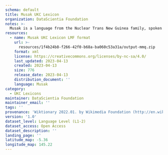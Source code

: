 ```yaml
---
schema: default
title: Musak UKC Lexicon
organization: DataScientia Foundation
notes: >-
  Musak is a language from the Nuclear Trans New Guinea family, spoken in Oceania. The UKC Lexicon of Musak is represented as a lexico-semantic network. It consists of words, word senses, synsets, as well as sense-level and synset-level relationships.
resources:
  - name: Musak UKC Lexicon LMF format
    url: >-
      resources/1f4b24b8-f266-42f0-b68a-ba060c53a31a/output-mmq.zip
    format: xml
    license: https://creativecommons.org/licenses/by-nc-sa/4.0/
    last_updated: 2023-04-13
    created: 2023-04-13
    size: 776
    release_date: 2023-04-13
    distribution_document: ''
    language: Musak
category:
  - UKC Lexicons
maintainer: DataScientia Foundation
maintainer_email: ''
tags: ''
provenance: 'Wiktionary 2022.01. by Wikimedia Foundation (http://en.wiktionary.org); Princeton WordNet 2.1 by Princeton University (https://wordnet.princeton.edu)'
version: '1.0'
dataset_level: Language Level (L1-2)
dataset_access: Open Access
dataset_description: ''
landing_page: ''
latitude_map: -5.36
longitude_map: 145.22
---
```

